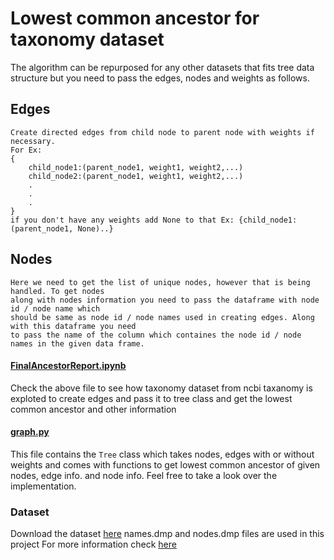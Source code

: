 # Lowest common ancestor for taxonomy dataset

The algorithm can be repurposed for any other datasets that fits tree data structure but you need to pass the edges, nodes and weights as follows.

## Edges
    Create directed edges from child node to parent node with weights if necessary. 
    For Ex: 
    {
        child_node1:(parent_node1, weight1, weight2,...)
        child_node2:(parent_node1, weight1, weight2,...)
        .
        .
        .
    }
    if you don't have any weights add None to that Ex: {child_node1:(parent_node1, None)..}

## Nodes
    Here we need to get the list of unique nodes, however that is being handled. To get nodes
    along with nodes information you need to pass the dataframe with node id / node name which 
    should be same as node id / node names used in creating edges. Along with this dataframe you need 
    to pass the name of the column which containes the node id / node names in the given data frame.


#### [FinalAncestorReport.ipynb](./FinalAncestorReport.ipynb) 
Check the above file to see how taxonomy dataset from ncbi taxanomy is exploted to create edges and pass it to tree class and get the lowest common ancestor and other information


#### [graph.py](./graph.py) 
This file contains the `Tree` class which takes nodes, edges with or without weights and comes with functions to get lowest common ancestor of given nodes, edge info. and node info. Feel free to take a look over the implementation.


### Dataset
Download the dataset [here](https://ftp.ncbi.nih.gov/pub/taxonomy/taxdump.tar.gz)
names.dmp and nodes.dmp files are used in this project
For more information check [here](https://www.ncbi.nlm.nih.gov/taxonomy)
